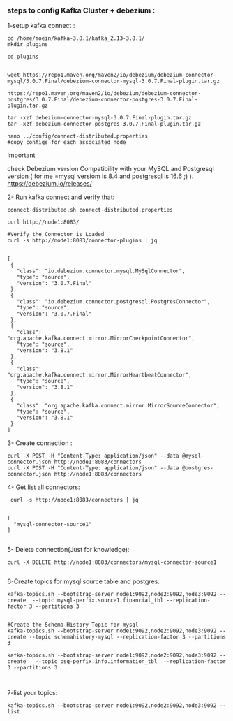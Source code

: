 
### steps to config Kafka Cluster + debezium :

1-setup kafka connect :

 ```
cd /home/moein/kafka-3.8.1/kafka_2.13-3.8.1/
mkdir plugins

cd plugins


wget https://repo1.maven.org/maven2/io/debezium/debezium-connector-mysql/3.0.7.Final/debezium-connector-mysql-3.0.7.Final-plugin.tar.gz

https://repo1.maven.org/maven2/io/debezium/debezium-connector-postgres/3.0.7.Final/debezium-connector-postgres-3.0.7.Final-plugin.tar.gz

tar -xzf debezium-connector-mysql-3.0.7.Final-plugin.tar.gz
tar -xzf debezium-connector-postgres-3.0.7.Final-plugin.tar.gz

nano ../config/connect-distributed.properties
#copy configs for each associated node

 ```

> [!IMPORTANT]
> check Debezium version Compatibility with your MySQL and Postgresql  version ( for me =mysql versiom is 8.4 and postgresql is 16.6  ;) ).
> https://debezium.io/releases/



2- Run kafka connect and verify that:

 ```
connect-distributed.sh connect-distributed.properties

curl http://node1:8083/ 

#Verify the Connector is Loaded
curl -s http://node1:8083/connector-plugins | jq


[
  {
    "class": "io.debezium.connector.mysql.MySqlConnector",
    "type": "source",
    "version": "3.0.7.Final"
  },
  {
    "class": "io.debezium.connector.postgresql.PostgresConnector",
    "type": "source",
    "version": "3.0.7.Final"
  },
  {
    "class": "org.apache.kafka.connect.mirror.MirrorCheckpointConnector",
    "type": "source",
    "version": "3.8.1"
  },
  {
    "class": "org.apache.kafka.connect.mirror.MirrorHeartbeatConnector",
    "type": "source",
    "version": "3.8.1"
  },
  {
    "class": "org.apache.kafka.connect.mirror.MirrorSourceConnector",
    "type": "source",
    "version": "3.8.1"
  }
]

 ```


3- Create connection :

```
curl -X POST -H "Content-Type: application/json" --data @mysql-connector.json http://node1:8083/connectors
curl -X POST -H "Content-Type: application/json" --data @postgres-connector.json http://node1:8083/connectors

```

4- Get list all connectors:
```
 curl -s http://node1:8083/connectors | jq


[
  "mysql-connector-source1"
]


```

5- Delete connection(Just for knowledge): 
```
curl -X DELETE http://node1:8083/connectors/mysql-connector-source1


```

6-Create topics for mysql source table and postgres:
```
kafka-topics.sh --bootstrap-server node1:9092,node2:9092,node3:9092 --create  --topic mysql-perfix.source1.financial_tbl --replication-factor 3 --partitions 3


#Create the Schema History Topic for mysql
kafka-topics.sh --bootstrap-server node1:9092,node2:9092,node3:9092 --create --topic schemahistory-mysql --replication-factor 3 --partitions 3

kafka-topics.sh --bootstrap-server node1:9092,node2:9092,node3:9092 --create   --topic psq-perfix.info.information_tbl  --replication-factor 3 --partitions 3



```

7-list your topics:
```
kafka-topics.sh --bootstrap-server node1:9092,node2:9092,node3:9092 --list
```
